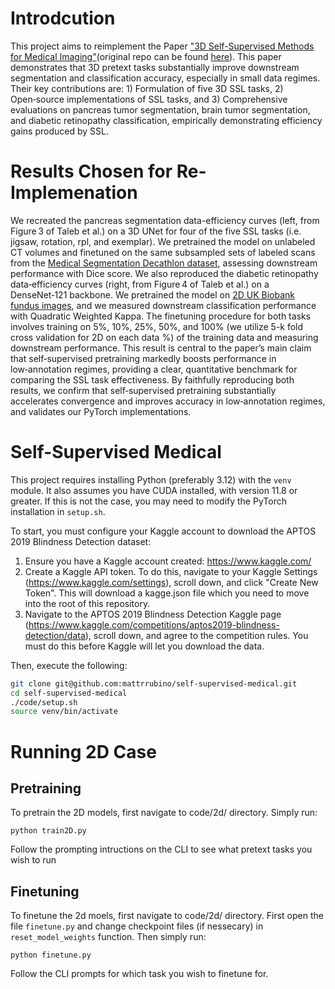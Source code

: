 # Introdcution
This project aims to reimplement the Paper ["3D Self-Supervised Methods for Medical Imaging"](https://arxiv.org/abs/2006.03829)(original repo can be found [here](https://github.com/HealthML/self-supervised-3d-tasks)).  This paper demonstrates that 3D pretext tasks substantially improve downstream segmentation and classification accuracy, especially in small data regimes. Their key contributions are: 1) Formulation of five 3D SSL tasks, 2) Open‑source implementations of SSL tasks, and 3) Comprehensive evaluations on pancreas tumor segmentation, brain tumor segmentation, and diabetic retinopathy classification, empirically demonstrating efficiency gains produced by SSL.


# Results Chosen for Re-Implemenation
We recreated the pancreas segmentation data-efficiency curves (left, from Figure 3 of Taleb et al.) on a 3D UNet for four of the five SSL tasks (i.e. jigsaw, rotation, rpl, and exemplar). We pretrained the model on unlabeled CT volumes and finetuned on the same subsampled sets of labeled scans from the [Medical Segmentation Decathlon dataset](http://medicaldecathlon.com/), assessing downstream performance with Dice score. We also reproduced the diabetic retinopathy data‑efficiency curves (right, from Figure 4 of Taleb et al.) on a DenseNet‑121 backbone. We pretrained the model on [2D UK Biobank fundus images](https://www.kaggle.com/competitions/aptos2019-blindness-detection), and we measured downstream classification performance with Quadratic Weighted Kappa. The finetuning procedure for both tasks involves training on 5%, 10%, 25%, 50%, and 100% (we utilize 5-k fold cross validation for 2D on each data %) of the training data and measuring downstream performance. This result is central to the paper’s main claim that self‑supervised pretraining markedly boosts performance in low‑annotation regimes, providing a clear, quantitative benchmark for comparing the SSL task effectiveness. By faithfully reproducing both results, we confirm that self‑supervised pretraining substantially accelerates convergence and improves accuracy in low‑annotation regimes, and validates our PyTorch implementations.




# Self-Supervised Medical

This project requires installing Python (preferably 3.12) with the `venv` module.
It also assumes you have CUDA installed, with version 11.8 or greater. If this is
not the case, you may need to modify the PyTorch installation in `setup.sh`.

To start, you must configure your Kaggle account to download the APTOS 2019 Blindness Detection dataset:

1) Ensure you have a Kaggle account created: https://www.kaggle.com/
2) Create a Kaggle API token. To do this, navigate to your Kaggle Settings (https://www.kaggle.com/settings), scroll down, and click "Create New Token". This will download a kagge.json file which you need to move into the root of this repository.
3) Navigate to the APTOS 2019 Blindness Detection Kaggle page (https://www.kaggle.com/competitions/aptos2019-blindness-detection/data), scroll down, and agree to the competition rules. You must do this before Kaggle will let you download the data.

Then, execute the following:

```bash
git clone git@github.com:mattrrubino/self-supervised-medical.git
cd self-supervised-medical
./code/setup.sh
source venv/bin/activate
```

# Running 2D Case
## Pretraining
To pretrain the 2D models, first navigate to code/2d/ directory. Simply run:

```
python train2D.py
```

Follow the prompting intructions on the CLI to see what pretext tasks you wish to run

## Finetuning
To finetune the 2d moels, first navigate to code/2d/ directory. First open the file `finetune.py` and change checkpoint files (if nessecary) in `reset_model_weights` function. Then simply run:

```
python finetune.py
```

Follow the CLI prompts for which task you wish to finetune for. 







